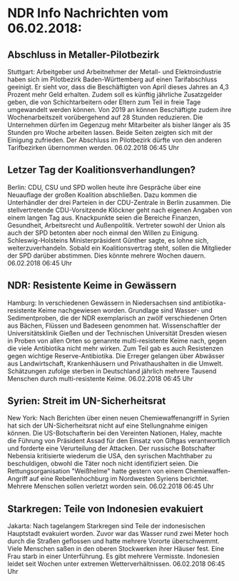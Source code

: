 # NDR Info Nachrichten vom 06.02.2018:


## Abschluss in Metaller-Pilotbezirk
Stuttgart:	Arbeitgeber und Arbeitnehmer der Metall- und Elektroindustrie haben sich im Pilotbezirk Baden-Württemberg auf einen Tarifabschluss geeinigt. Er sieht vor, dass die Beschäftigten von April dieses Jahres an 4,3 Prozent mehr Geld erhalten. Zudem soll es künftig jährliche Zusatzgelder geben, die von Schichtarbeitern oder Eltern zum Teil in freie Tage umgewandelt werden können. Von 2019 an können Beschäftigte zudem ihre Wochenarbeitszeit vorübergehend auf 28 Stunden reduzieren. Die Unternehmen dürfen im Gegenzug mehr Mitarbeiter als bisher länger als 35 Stunden pro Woche arbeiten lassen. Beide Seiten zeigten sich mit der Einigung zufrieden. Der Abschluss im Pilotbezirk dürfte von den anderen Tarifbezirken übernommen werden. 06.02.2018 06:45 Uhr 

## Letzer Tag der Koalitionsverhandlungen?
Berlin:	CDU, CSU und SPD wollen heute ihre Gespräche über eine Neuauflage der großen Koalition abschließen. Dazu kommen die Unterhändler der drei Parteien in der CDU-Zentrale in Berlin zusammen. Die stellvertretende CDU-Vorsitzende Klöckner geht nach eigenen Angaben von einem langen Tag aus. Knackpunkte seien die Bereiche Finanzen, Gesundheit, Arbeitsrecht und Außenpolitik. Vertreter sowohl der Union als auch der SPD betonten aber noch einmal den Willen zu Einigung. Schleswig-Holsteins Ministerpräsident Günther sagte, es lohne sich, weiterzuverhandeln. Sobald ein Koalitionsvertrag steht, sollen die Mitglieder der SPD darüber abstimmen. Dies könnte mehrere Wochen dauern. 06.02.2018 06:45 Uhr 

## NDR: Resistente Keime in Gewässern
Hamburg: In verschiedenen Gewässern in Niedersachsen sind antibiotika-resistente Keime nachgewiesen worden. Grundlage sind Wasser- und Sedimentproben, die der NDR exemplarisch an zwölf verschiedenen Orten aus Bächen, Flüssen und Badeseen genommen hat. Wissenschaftler der Universitätsklinik Gießen und der Technischen Universität Dresden wiesen in Proben von allen Orten so genannte multi-resistente Keime nach, gegen die viele Antibiotika nicht mehr wirken. Zum Teil gab es auch Resistenzen gegen wichtige Reserve-Antibiotika. Die Erreger gelangen über Abwässer aus Landwirtschaft, Krankenhäusern und Privathaushalten in die Umwelt. Schätzungen zufolge sterben in Deutschland jährlich mehrere Tausend Menschen durch multi-resistente Keime. 06.02.2018 06:45 Uhr 

## Syrien: Streit im UN-Sicherheitsrat
New York: Nach Berichten über einen neuen Chemiewaffenangriff in Syrien hat sich der UN-Sicherheitsrat nicht auf eine Stellungnahme einigen können. Die US-Botschafterin bei den Vereinten Nationen, Haley, machte die Führung von Präsident Assad für den Einsatz von Giftgas verantwortlich und forderte eine Verurteilung der Attacken. Der russische Botschafter Nebensia kritisierte wiederum die USA, den syrischen Machthaber zu beschuldigen, obwohl die Täter noch nicht identifiziert seien. Die Rettungsorganisation "Weißhelme" hatte gestern von einem Chemiewaffen-Angriff auf eine Rebellenhochburg im Nordwesten Syriens berichtet. Mehrere Menschen sollen verletzt worden sein. 06.02.2018 06:45 Uhr 

## Starkregen: Teile von Indonesien evakuiert
Jakarta: Nach tagelangem Starkregen sind Teile der indonesischen Hauptstadt evakuiert worden. Zuvor war das Wasser rund zwei Meter hoch durch die Straßen geflossen und hatte mehrere Vororte überschwemmt. Viele Menschen saßen in den oberen Stockwerken ihrer Häuser fest. Eine Frau starb in einer Unterführung. Es gibt mehrere Vermisste. Indonesien leidet seit Wochen unter extremen Wetterverhältnissen. 06.02.2018 06:45 Uhr 
